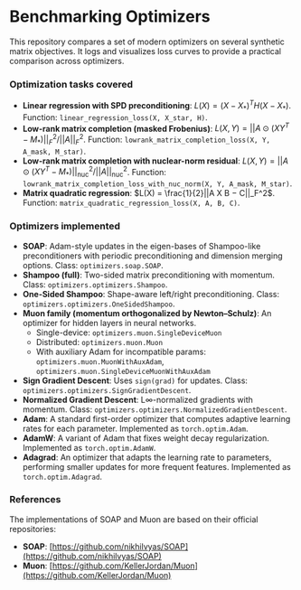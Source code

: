 # Benchmarking Optimizers

This repository compares a set of modern optimizers on several synthetic matrix objectives. It logs and visualizes loss curves to provide a practical comparison across optimizers.

### Optimization tasks covered
- **Linear regression with SPD preconditioning**: $L(X) = (X − X_*)^T H (X − X_*)$. Function: `linear_regression_loss(X, X_star, H)`.
- **Low-rank matrix completion (masked Frobenius)**: $L(X, Y) = ||A ⊙ (X Y^T − M_*)||_F^2 / ||A||_F^2$. Function: `lowrank_matrix_completion_loss(X, Y, A_mask, M_star)`.
- **Low-rank matrix completion with nuclear-norm residual**: $L(X, Y) = ||A ⊙ (X Y^T − M_*)||_{\mathrm{nuc}}^2 / ||A||_{\mathrm{nuc}}^2$. Function: `lowrank_matrix_completion_loss_with_nuc_norm(X, Y, A_mask, M_star)`.
- **Matrix quadratic regression**: $L(X) = \frac{1}{2}||A X B − C||_F^2$. Function: `matrix_quadratic_regression_loss(X, A, B, C)`.

### Optimizers implemented
- **SOAP**: Adam-style updates in the eigen-bases of Shampoo-like preconditioners with periodic preconditioning and dimension merging options. Class: `optimizers.soap.SOAP`.
- **Shampoo (full)**: Two-sided matrix preconditioning with momentum. Class: `optimizers.optimizers.Shampoo`.
- **One-Sided Shampoo**: Shape-aware left/right preconditioning. Class: `optimizers.optimizers.OneSidedShampoo`.
- **Muon family (momentum orthogonalized by Newton–Schulz)**: An optimizer for hidden layers in neural networks.
  - Single-device: `optimizers.muon.SingleDeviceMuon`
  - Distributed: `optimizers.muon.Muon`
  - With auxiliary Adam for incompatible params: `optimizers.muon.MuonWithAuxAdam`, `optimizers.muon.SingleDeviceMuonWithAuxAdam`
- **Sign Gradient Descent**: Uses `sign(grad)` for updates. Class: `optimizers.optimizers.SignGradientDescent`.
- **Normalized Gradient Descent**: L∞-normalized gradients with momentum. Class: `optimizers.optimizers.NormalizedGradientDescent`.
- **Adam**: A standard first-order optimizer that computes adaptive learning rates for each parameter. Implemented as `torch.optim.Adam`.
- **AdamW**: A variant of Adam that fixes weight decay regularization. Implemented as `torch.optim.AdamW`.
- **Adagrad**: An optimizer that adapts the learning rate to parameters, performing smaller updates for more frequent features. Implemented as `torch.optim.Adagrad`.

### References
The implementations of SOAP and Muon are based on their official repositories:
- **SOAP**: [https://github.com/nikhilvyas/SOAP](https://github.com/nikhilvyas/SOAP)
- **Muon**: [https://github.com/KellerJordan/Muon](https://github.com/KellerJordan/Muon)